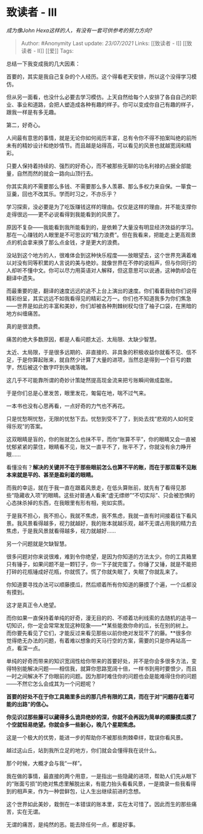 # 致读者 - III
*成为像John Hexa这样的人，有没有一套可供参考的努力方向?*

> Author: #Anonymity
Last update: *23/07/2021* 
Links: [[致读者 - I]] [[致读者 - II]] [[爱]]
Tags:  

 
总结一下我变成我的几大因素：

首要的，其实是我自己复杂的个人经历。这个得看老天安排，所以这个没得学习模仿。

但从另一面看，也没什么必要去学习模仿。上天自然给每个人安排了各自自己的职业、事业和道路，会把人塑造成各种有趣的样子。你可以变成你自己有趣的样子，跟我一样是有多无趣。

第二，好奇心。

人间最有意思的事情，就是无论你如何阅历丰富，总有令你不得不拍案叫绝的前所未有的精妙设计和绝妙情节。而且越是站得高，可以看见的风景也就越宽阔和精彩。

只要人保持着持续的、强烈的好奇心，而不被那些无聊的功名利禄的占据全部能量，自然而然的就会一路向山顶行去。

你其实真的不需要那么多钱、不需要那么多人羡慕、那么多权力来自保。一箪食一豆羹，回也不改其乐。学而时习之，不亦乐乎？

学习探索，没必要是为了吃饭赚钱这样的理由。仅仅是这样的理由，并不能支撑你走得很远——更不必说看得到我能看到的风景了。

原因不复杂——我能看到我所能看到的，是依赖了大量没有明显经济效益的学习。那在一心赚钱的人眼里是不可思议的“精力浪费”。但在我看来，把能走上更高观景点的机会拿来换了那么点金钱，才是更大的浪费。

没站到这个地方的人，很难体会到这种快乐程度——放眼望去，这个世界充满着难以对没有同等积累的人言说的美与绝妙。就像世界在不停的说相声，但与你同行的人却听不懂中文。你可以尽力用英语对人解释，但这意思可以说通，这神韵却会在翻译中遗失。

而最重要的是，翻译的速度远远的追不上台上演出的速度。你们看着我给你们说得精彩纷呈，其实远远不如我看得见的精彩之万一。你们也不知道我多为你们焦急——世界是如此的丰富和美妙，你们却被各种荆棘树杈勾住了袖子口袋，在黑暗的地方纠缠痛苦。

真的是很浪费。

痛苦的绝大多数原因，都是人看问题太近、太局限、太缺少智慧。

太近、太局限，于是很多远期的、非直接的、非具象的积极收益你就看不见、信不足，于是你算起账来，就自然少计算了大量的进项，当然总是得到一个巨亏的数字，然后被这个数字吓到失魂落魄。

这几乎不可能靠所谓的奇妙计策陡然提高现金流来把亏账瞬间做成盈账。

于是你们总是心里发苦，眼里发花，匍匐在地，喘不过气来。

一本书也没有心思再看，一点好奇的力气也不再花。

只是忧愁啊忧愁，无限的忧愁下去。忧愁到受不了了，到处去找“悲观的人如何变得乐观”的答案。

这双眼睛是盲的，你的账就怎么也抹不平，而你“账算不平”，你的眼睛又会一直被忧郁紧紧的蒙住，眼睛看不见，账又一直平不了，账平不了，你就没有余力睁开眼……

看懂没有？**解决的关键并不在于那些眼前怎么也算不平的账，而在于那双看不见账本来就是平的、甚至是盈利着的眼睛。**

而我的幸运，就在于我一直在跟着风景走，在低头算账前，就先有了看得见那些“隐藏收入项”的眼睛。这些对普通人看来“虚无缥缈”“不切实际”、只会被恐惧的心态抹杀掉的东西，在我眼里有形有相，宛如实质。

于是我不担心，我不担心，我就不焦虑，我不焦虑，我就一直有时间接着往下看风景。我风景看得越多，视力就越好，我的账本就越乐观，越不无谓占用我的精力去焦虑，于是我风景就看得越多，视力就越好……

另一个问题就是欠缺智慧。

很多问题对你来说很难，难到令你绝望，是因为你知道的方法太少。你的工具箱里只有锤子，如果问题不是一颗钉子，你一下子就完蛋了。你锤了又锤，就是不能把打碎的花瓶锤成好花瓶，你就慌了。慌了你就失眠了，失眠了你就乱来了。

你知道要寻找办法可以顺藤摸瓜，然后顺着所有你知道的藤摸了个遍，一个瓜都没有摸到。

这才是真正令人绝望。

而你如果一直保持着单纯的好奇，漫无目的的、不顺着功利线索的去随机的追寻一切知识，你一定会常常发现这种现象——**某些能救你命的瓜，长在别的树上。而你要先看见了它们，才能反过来看见那些以前你绝对发现不了的藤。**很多你觉得绝无办法的问题，有着难以想象的天马行空的方案，需要的只是你再站高一点，看深一点。

单纯的好奇而带来的知识宽阔性给你带来的首要好处，并不是你会多很多方法，变得特别能解决问题——相信我，就算你思路宽阔十倍，一样书到用时要恨少，而且一时之间解决不了你眼前的问题。因为那时难住你的问题也会是能难得住你的问题——不然它怎么会成其为一个问题呢？

**首要的好处不在于你工具箱里多出的那几件有限的工具，而在于对“问题存在着可能的出路”的信心。**

**你见识过那些藤可以藏得多么诡异绝妙的深，你就不会再因为简单的顺藤摸瓜摸了个空就轻易绝望。你就会多一些耐心，晚几个星期焦虑。**

这是一个极大的优势，能进一步的帮助你不被那些荆棘牵绊，耽误你看风景。

  


越过这山丘，站到我所立足的地方，你们就会会懂得我在说什么。

那个时候，大概才会与我“一样”。

我在做的事情，最直接的两个用意，一是指出一些隐藏的进项，帮助人们先从眼下的“账面亏损”的绝对焦虑里解脱出来，有能力抬头看看风景，一是摘录一些我看得到的相声来，作为一种尝鲜包，让人生出继续前进的念想。

  


这个世界如此美妙，栽倒在一本错误的账本里，实在太可惜了。因此而生的那些痛苦，实在无谓。

无谓的痛苦，是纯然的恶。能去除任何一点，都是好事。



